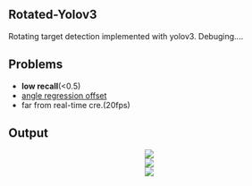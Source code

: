 ## Rotated-Yolov3
Rotating target detection implemented with yolov3.
Debuging....

## Problems
* **low recall**(<0.5)
* <u>angle regression offset</u>
* far from real-time cre.(20fps)


## Output
<div align=center><img  src="https://github.com/ming71/rotate-yolo/blob/master/output/100000748.jpg"/></div>
<div align=center><img  src="https://github.com/ming71/rotate-yolo/blob/master/output/100000886.jpg"/></div>
<div align=center><img  src="https://github.com/ming71/rotate-yolo/blob/master/output/log.png"/></div>
